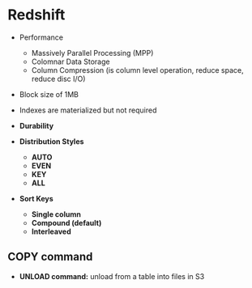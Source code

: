 # Redshift

- Performance
    - Massively Parallel Processing (MPP)
    - Colomnar Data Storage
    - Column Compression (is column level operation, reduce space, reduce disc I/O)
- Block size of 1MB
- Indexes are materialized but not required

- **Durability**

- **Distribution Styles**
    * **AUTO**
    * **EVEN**
    * **KEY**
    * **ALL**

- **Sort Keys**
    * **Single column**
    * **Compound (default)**
    * **Interleaved**

## COPY command

- **UNLOAD command:** unload from a table into files in S3